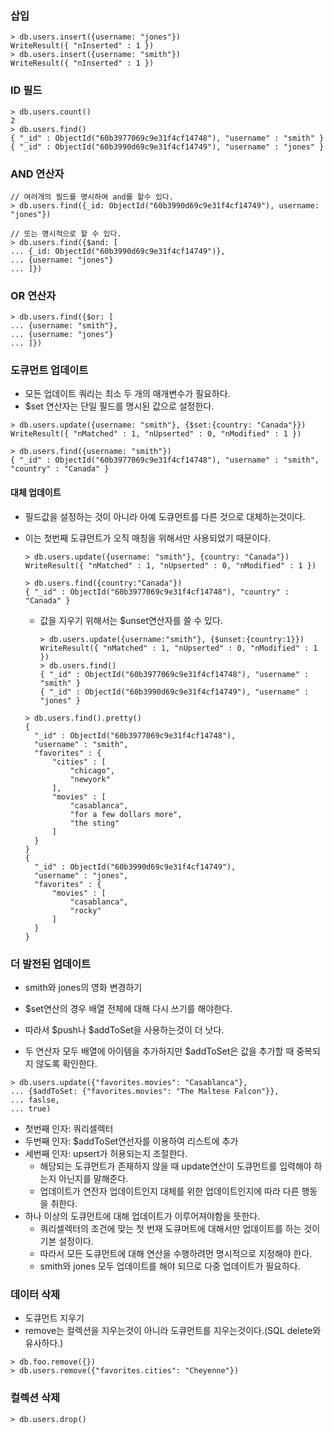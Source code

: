 ### 삽입

```
> db.users.insert({username: "jones"})
WriteResult({ "nInserted" : 1 })
> db.users.insert({username: "smith"})
WriteResult({ "nInserted" : 1 })
```

### ID 필드

```
> db.users.count() 
2
> db.users.find()
{ "_id" : ObjectId("60b3977069c9e31f4cf14748"), "username" : "smith" }
{ "_id" : ObjectId("60b3990d69c9e31f4cf14749"), "username" : "jones" }
```



### AND 연산자

```
// 여러개의 필드를 명시하여 and를 할수 있다.
> db.users.find({_id: ObjectId("60b3990d69c9e31f4cf14749"), username: "jones"}) 

// 또는 명시적으로 할 수 있다.
> db.users.find({$and: [
... {_id: ObjectId("60b3990d69c9e31f4cf14749")},
... {username: "jones"}
... ]})
```

### OR 연산자

```
> db.users.find({$or: [
... {username: "smith"},
... {username: "jones"}
... ]})
```

### 도큐먼트 업데이트

- 모든 업데이트 쿼리는 최소 두 개의 매개변수가 필요하다.
- $set 연산자는 단일 필드를 명시된 값으로 설정한다.

```
> db.users.update({username: "smith"}, {$set:{country: "Canada"}})
WriteResult({ "nMatched" : 1, "nUpserted" : 0, "nModified" : 1 })

> db.users.find({username: "smith"})
{ "_id" : ObjectId("60b3977069c9e31f4cf14748"), "username" : "smith", "country" : "Canada" }
```

#### 대체 업데이트

- 필드값을 설정하는 것이 아니라 아예 도큐먼트를 다른 것으로 대체하는것이다.

- 이는 첫번째 도큐먼트가 오직 매칭을 위해서만 사용되었기 때문이다.

  ```
  > db.users.update({username: "smith"}, {country: "Canada"})
  WriteResult({ "nMatched" : 1, "nUpserted" : 0, "nModified" : 1 })
  
  > db.users.find({country:"Canada"})
  { "_id" : ObjectId("60b3977069c9e31f4cf14748"), "country" : "Canada" }
  ```

  - 값을 지우기 위해서는 $unset연산자를 쓸 수 있다.

    ```
    > db.users.update({username:"smith"}, {$unset:{country:1}})
    WriteResult({ "nMatched" : 1, "nUpserted" : 0, "nModified" : 1 })
    > db.users.find()
    { "_id" : ObjectId("60b3977069c9e31f4cf14748"), "username" : "smith" }
    { "_id" : ObjectId("60b3990d69c9e31f4cf14749"), "username" : "jones" }
    ```

    

  ```
  > db.users.find().pretty()
  {
  	"_id" : ObjectId("60b3977069c9e31f4cf14748"),
  	"username" : "smith",
  	"favorites" : {
  		"cities" : [
  			"chicago",
  			"newyork"
  		],
  		"movies" : [
  			"casablanca",
  			"for a few dollars more",
  			"the sting"
  		]
  	}
  }
  {
  	"_id" : ObjectId("60b3990d69c9e31f4cf14749"),
  	"username" : "jones",
  	"favorites" : {
  		"movies" : [
  			"casablanca",
  			"rocky"
  		]
  	}
  }
  ```

### 더 발전된 업데이트

- smith와 jones의 영화 변경하기

- $set연산의 경우 배열 전체에 대해 다시 쓰기를 해야한다. 
- 따라서 $push나 $addToSet을 사용하는것이 더 낫다. 
- 두 연산자 모두 배열에 아이템을 추가하지만 $addToSet은 값을 추가할 때 중복되지 않도록 확인한다.

```
> db.users.update({"favorites.movies": "Casablanca"},
... {$addToSet: {"favorites.movies": "The Maltese Falcon"}},
... faslse,
... true)
```

- 첫번째 인자: 쿼리셀렉터
- 두번째 인자: $addToSet연선자를 이용하여 리스트에 추가
- 세번째 인자: upsert가 허용되는지 조절한다.
  - 해당되는 도큐먼트가 존재하지 않을 때 update연산이 도큐먼트를 입력해야 하는지 아닌지를 말해준다.
  - 업데이트가 연잔자 업데이트인지 대체를 위한 업데이트인지에 따라 다른 행동을 취한다.
- 하나 이상의 도큐먼트에 대해 업데이트가 이루어져야함을 뜻한다.
  - 쿼리셀렉터의 조건에 맞는 첫 번재 도큐머트에 대해서만 업데이트를 하는 것이 기본 설정이다.
  - 따라서 모든 도큐먼트에 대해 연산을 수행하려먼 명시적으로 지정해야 한다.
  - smith와 jones 모두 업데이트를 해야 되므로 다중 업데이트가 필요하다.



### 데이터 삭제

- 도큐먼트 지우기
- remove는 컬렉션을 지우는것이 아니라 도큐먼트를 지우는것이다.(SQL delete와 유사하다.)

```
> db.foo.remove({})
> db.users.remove({"favorites.cities": "Cheyenne"})
```

### 컬렉션 삭제

```
> db.users.drop()
```

